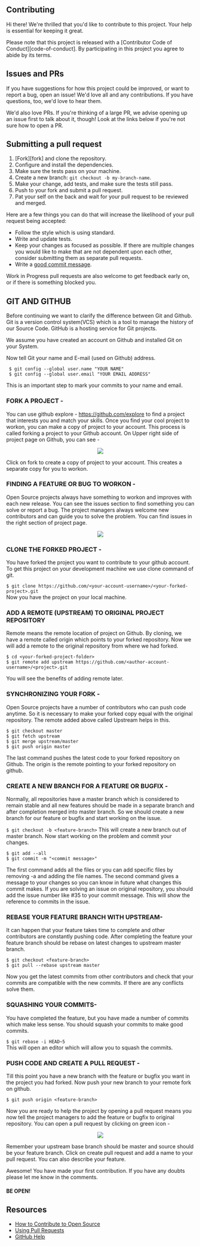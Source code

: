 ## Contributing

Hi there! We're thrilled that you'd like to contribute to this project. Your help is essential for keeping it great.

Please note that this project is released with a [Contributor Code of Conduct][code-of-conduct]. By participating in this project you agree to abide by its terms.

## Issues and PRs

If you have suggestions for how this project could be improved, or want to report a bug, open an issue! We'd love all and any contributions. If you have questions, too, we'd love to hear them.

We'd also love PRs. If you're thinking of a large PR, we advise opening up an issue first to talk about it, though! Look at the links below if you're not sure how to open a PR.

## Submitting a pull request

1. [Fork][fork] and clone the repository.
1. Configure and install the dependencies.
1. Make sure the tests pass on your machine.
1. Create a new branch: `git checkout -b my-branch-name`.
1. Make your change, add tests, and make sure the tests still pass.
1. Push to your fork and submit a pull request.
1. Pat your self on the back and wait for your pull request to be reviewed and merged.

Here are a few things you can do that will increase the likelihood of your pull request being accepted:

- Follow the style which is using standard.
- Write and update tests.
- Keep your changes as focused as possible. If there are multiple changes you would like to make that are not dependent upon each other, consider submitting them as separate pull requests.
- Write a [good commit message](http://tbaggery.com/2008/04/19/a-note-about-git-commit-messages.html).

Work in Progress pull requests are also welcome to get feedback early on, or if there is something blocked you.

## GIT AND GITHUB

 Before continuing we want to clarify the difference between Git and Github. Git is a version control system(VCS) which is a tool to manage the history of our Source Code. GitHub is a hosting service for Git projects.

We assume you have created an account on Github and installed Git on your System.

Now tell Git your name and E-mail (used on Github) address.

     $ git config --global user.name "YOUR NAME"
     $ git config --global user.email "YOUR EMAIL ADDRESS"
     

This is an important step to mark your commits to your name and email.

### FORK A PROJECT -

You can use github explore - https://github.com/explore to find a project that interests you and match your skills. Once you find your cool project to workon, you can make a copy of project to your account. This process is called forking a project to your Github account. On Upper right side of project page on Github, you can see -

<p align="center">  <img  src="https://i.imgur.com/P0n6f97.png">  </p>

Click on fork to create a copy of project to your account. This creates a separate copy for you to workon.

### FINDING A FEATURE OR BUG TO WORKON - 

Open Source projects always have something to workon and improves with each new release. You can see the issues section to find something you can solve or report a bug. The project managers always welcome new contributors and can guide you to solve the problem. You can find issues in the right section of project page.

<p align="center">  <img  src="https://i.imgur.com/czVjpS7.png">  </p>

### CLONE THE FORKED PROJECT -

You have forked the project you want to contribute to your github account. To get this project on your development machine we use clone command of git.

```$ git clone https://github.com/<your-account-username>/<your-forked-project>.git```  
Now you have the project on your local machine.

### ADD A REMOTE (UPSTREAM) TO ORIGINAL PROJECT REPOSITORY 

Remote means the remote location of project on Github. By cloning, we have a remote called origin which points to your forked repository. Now we will add a remote to the original repository from where we had forked.

    $ cd <your-forked-project-folder>
    $ git remote add upstream https://github.com/<author-account-username>/<project>.git
    
You will see the benefits of adding remote later.

### SYNCHRONIZING YOUR FORK -

Open Source projects have a number of contributors who can push code anytime. So it is necessary to make your forked copy equal with the original repository. The remote added above called Upstream helps in this.


    $ git checkout master
    $ git fetch upstream
    $ git merge upstream/master
    $ git push origin master
  

The last command pushes the latest code to your forked repository on Github. The origin is the remote pointing to your forked repository on github.

### CREATE A NEW BRANCH FOR A FEATURE OR BUGFIX -

Normally, all repositories have a master branch which is considered to remain stable and all new features should be made in a separate branch and after completion merged into master branch. So we should create a new branch for our feature or bugfix and start working on the issue.

```$ git checkout -b <feature-branch>```
This will create a new branch out of master branch. Now start working on the problem and commit your changes.

    $ git add --all
    $ git commit -m "<commit message>"
    

The first command adds all the files or you can add specific files by removing -a and adding the file names. The second command gives a message to your changes so you can know in future what changes this commit makes. If you are solving an issue on original repository, you should add the issue number like #35 to your commit message. This will show the reference to commits in the issue.

### REBASE YOUR FEATURE BRANCH WITH UPSTREAM-

It can happen that your feature takes time to complete and other contributors are constantly pushing code. After completing the feature your feature branch should be rebase on latest changes to upstream master branch.

    $ git checkout <feature-branch>
    $ git pull --rebase upstream master

Now you get the latest commits from other contributors and check that your commits are compatible with the new commits. If there are any conflicts solve them.

### SQUASHING YOUR COMMITS-

You have completed the feature, but you have made a number of commits which make less sense. You should squash your commits to make good commits.

```$ git rebase -i HEAD~5```    
This will open an editor which will allow you to squash the commits.

### PUSH CODE AND CREATE A PULL REQUEST -

Till this point you have a new branch with the feature or bugfix you want in the project you had forked. Now push your new branch to your remote fork on github.

```$ git push origin <feature-branch>```
    
Now you are ready to help the project by opening a pull request means you now tell the project managers to add the feature or bugfix to original repository. You can open a pull request by clicking on green icon -

<p align="center">  <img  src="https://i.imgur.com/aGaqAD5.png">  </p>

Remember your upstream base branch should be master and source should be your feature branch. Click on create pull request and add a name to your pull request. You can also describe your feature.

Awesome! You have made your first contribution. If you have any doubts please let me know in the comments.

#### BE OPEN!


## Resources

- [How to Contribute to Open Source](https://opensource.guide/how-to-contribute/)
- [Using Pull Requests](https://help.github.com/articles/about-pull-requests/)
- [GitHub Help](https://help.github.com)
